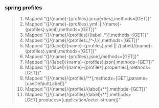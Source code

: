 ### spring profiles
>1. Mapped "{[/{name}-{profiles}.properties],methods=[GET]}"
>2. Mapped "{[/{name}-{profiles}.yml || /{name}-{profiles}.yaml],methods=[GET]}"
>3. Mapped "{[/{name}/{profiles}/{label:.*}],methods=[GET]}"
>4. Mapped "{[/{name}/{profiles:.*[^-].*}],methods=[GET]}"
>5. Mapped "{[/{label}/{name}-{profiles}.yml || /{label}/{name}-{profiles}.yaml],methods=[GET]}"
>6. Mapped "{[/{name}-{profiles}.json],methods=[GET]}"
>7. Mapped "{[/{label}/{name}-{profiles}.json],methods=[GET]}"
>8. Mapped "{[/{label}/{name}-{profiles}.properties],methods=[GET]}"
>9. Mapped "{[/{name}/{profile}/**],methods=[GET],params=[useDefaultLabel]}"
>10. Mapped "{[/{name}/{profile}/{label}/**],methods=[GET]}"
>11. Mapped "{[/{name}/{profile}/{label}/**],methods=[GET],produces=[application/octet-stream]}"